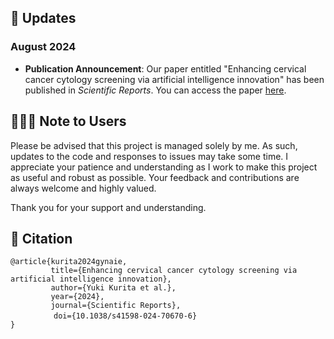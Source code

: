 ## 🤩 Updates

### August 2024
- **Publication Announcement**: Our paper entitled "Enhancing cervical cancer cytology screening via artificial intelligence innovation" has been published in *Scientific Reports*. You can access the paper [here](https://doi.org/10.1038/s41598-024-70670-6).

## 🙇🏻‍♂️ Note to Users

Please be advised that this project is managed solely by me. As such, updates to the code and responses to issues may take some time. I appreciate your patience and understanding as I work to make this project as useful and robust as possible. Your feedback and contributions are always welcome and highly valued.

Thank you for your support and understanding.

## 🎉 Citation

```
@article{kurita2024gynaie,
         title={Enhancing cervical cancer cytology screening via artificial intelligence innovation}, 
         author={Yuki Kurita et al.},
         year={2024},
         journal={Scientific Reports},
　　　　   doi={10.1038/s41598-024-70670-6}
}
```
